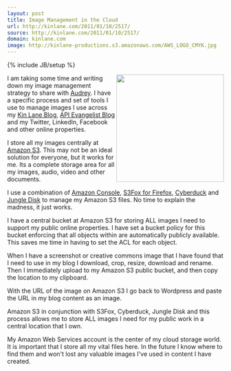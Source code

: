 ```yaml
---
layout: post
title: Image Management in the Cloud
url: http://kinlane.com/2011/01/10/2517/
source: http://kinlane.com/2011/01/10/2517/
domain: kinlane.com
image: http://kinlane-productions.s3.amazonaws.com/AWS_LOGO_CMYK.jpg
---
```

{% include JB/setup %}<p><img src="http://kinlane-productions.s3.amazonaws.com/AWS_LOGO_CMYK.jpg" alt="" width="250" align="right" />I am taking some time and writing down my image management strategy to share with <a href="http://www.audreywatters.com" target="_blank">Audrey</a>.  I have a specific process and set of tools I use to manage images I use across my <a href="http://www.kinlane.com" target="_blank">Kin Lane Blog</a>, <a href="http://www.apievangelist.com/">API Evangelist Blog</a> and my Twitter, LinkedIn, Facebook and other online properties.<p></p>
I store all my images centrally at <a href="http://www.kinlane.com/category/amazon/amazon-s3/">Amazon S3</a>.  This may not be an ideal solution for everyone, but it works for me.  Its a complete storage area for all my images, audio, video and other documents.<p></p>
I use a combination of <a href="https://console.aws.amazon.com" target="_blank">Amazon Console</a>, <a href="https://addons.mozilla.org/en-US/firefox/addon/3247/" target="_blank">S3Fox for Firefox</a>, <a href="http://cyberduck.ch/" target="_blank">Cyberduck</a> and <a href="https://www.jungledisk.com/" target="_blank">Jungle Disk</a> to manage my Amazon S3 files.  No time to explain the madness, it just works.<p></p>
I have a central bucket at Amazon S3 for storing ALL images I need to support my public online properties.   I have set a bucket policy for this bucket enforcing that all objects within are automatically publicly available.  This saves me time in having to set the ACL for each object.<p></p>
When I have a screenshot or creative commons image that I have found that I need to use in my blog I download, crop, resize, download and rename.    Then I immediately upload to my Amazon S3 public bucket, and then copy the location to my clipboard.<p></p>
With the URL of the image on Amazon S3 I go back to Wordpress and paste the URL in my blog content as an image.<p></p>
Amazon S3 in conjunction with S3Fox, Cyberduck, Jungle Disk and this process allows me to store ALL images I need for my public work in a central location that I own.<p></p>
My Amazon Web Services account is the center of my cloud storage world.  It is important that I store all my vital files here.  In the future I know where to find them and won't lost any valuable images I've used in content I have created.</p>
